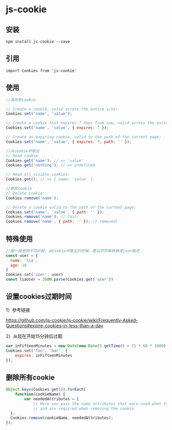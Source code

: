 # js-cookie

## 安装

```
npm install js-cookie --save
```

## 引用

```
import Cookies from 'js-cookie'
```

## 使用

```js
//保存到cookie

// Create a cookie, valid across the entire site:
Cookies.set('name', 'value');

// Create a cookie that expires 7 days from now, valid across the entire site:
Cookies.set('name', 'value', { expires: 7 });

// Create an expiring cookie, valid to the path of the current page:
Cookies.set('name', 'value', { expires: 7, path: '' });

//从cookie中取出
// Read cookie:
Cookies.get('name'); // => 'value'
Cookies.get('nothing'); // => undefined

// Read all visible cookies:
Cookies.get(); // => { name: 'value' }

//删除cookie
// Delete cookie:
Cookies.remove('name');

// Delete a cookie valid to the path of the current page:
Cookies.set('name', 'value', { path: '' });
Cookies.remove('name'); // fail!
Cookies.remove('name', { path: '' }); // removed!
```

## 特殊使用

```js
//跟一般使用不同的是，从Cookie中取出的时候，要从字符串转换成json格式：
const user = {
  name: 'lia',
  age: 18
}
Cookies.set('user', user)
const liaUser = JSON.parse(Cookies.get('user'))
```

## 设置cookies过期时间

1）参考链接

https://github.com/js-cookie/js-cookie/wiki/Frequently-Asked-Questions#expire-cookies-in-less-than-a-day

2）从现在开始15分钟后过期

```js
var inFifteenMinutes = new Date(new Date().getTime() + 15 * 60 * 1000);
Cookies.set('foo', 'bar', {
    expires: inFifteenMinutes
});
```

## 删除所有cookie

```js
Object.keys(Cookies.get()).forEach(
    function(cookieName) {
  		var neededAttributes = {
    		// Here you pass the same attributes that were used when the cookie was created
    		// and are required when removing the cookie
  };
  Cookies.remove(cookieName, neededAttributes);
});
```

